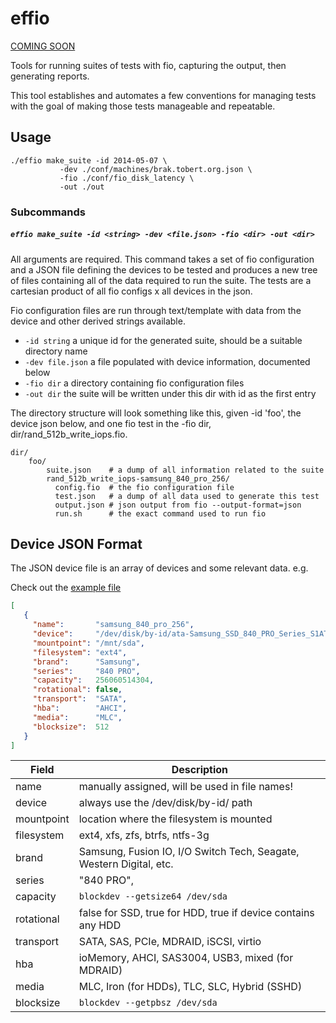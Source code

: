 effio
=====

[COMING SOON](http://tobert.github.io/post/2014-04-29-a-quick-prototype.html)

Tools for running suites of tests with fio, capturing the output, then generating reports.

This tool establishes and automates a few conventions for managing tests with the goal
of making those tests manageable and repeatable.

Usage
-----

```
./effio make_suite -id 2014-05-07 \
           -dev ./conf/machines/brak.tobert.org.json \
           -fio ./conf/fio_disk_latency \
           -out ./out
```

### Subcommands

##### `effio make_suite -id <string> -dev <file.json> -fio <dir> -out <dir>`

All arguments are required. This command takes a set of fio configuration
and a JSON file defining the devices to be tested and produces a new
tree of files containing all of the data required to run the suite. The
tests are a cartesian product of all fio configs x all devices in the json.

Fio configuration files are run through text/template with data from the device
and other derived strings available.

* `-id string` a unique id for the generated suite, should be a suitable directory name
* `-dev file.json` a file populated with device information, documented below
* `-fio dir` a directory containing fio configuration files
* `-out dir` the suite will be written under this dir with id as the first entry

The directory structure will look something like this, given -id 'foo', the device
json below, and one fio test in the -fio dir, dir/rand_512b_write_iops.fio.

```
dir/
    foo/
        suite.json    # a dump of all information related to the suite
        rand_512b_write_iops-samsung_840_pro_256/
          config.fio  # the fio configuration file
          test.json   # a dump of all data used to generate this test
          output.json # json output from fio --output-format=json
          run.sh      # the exact command used to run fio
```

Device JSON Format
------------------

The JSON device file is an array of devices and some relevant data. e.g.

Check out the
[example file](https://github.com/tobert/effio/blob/master/conf/machines/brak.tobert.org.json)

```json
[
   {
     "name":       "samsung_840_pro_256",
     "device":     "/dev/disk/by-id/ata-Samsung_SSD_840_PRO_Series_S1ATNEAD541857W",
     "mountpoint": "/mnt/sda",
     "filesystem": "ext4",
     "brand":      "Samsung",
     "series":     "840 PRO",
     "capacity":   256060514304,
     "rotational": false,
     "transport":  "SATA",
     "hba":        "AHCI",
     "media":      "MLC",
     "blocksize":  512
   }
]
```

Field      | Description
-----------|-------------
name       | manually assigned, will be used in file names!
device     | always use the /dev/disk/by-id/ path
mountpoint | location where the filesystem is mounted
filesystem | ext4, xfs, zfs, btrfs, ntfs-3g
brand      | Samsung, Fusion IO, I/O Switch Tech, Seagate, Western Digital, etc.
series     | "840 PRO",
capacity   | `blockdev --getsize64 /dev/sda`
rotational | false for SSD, true for HDD, true if device contains any HDD
transport  | SATA, SAS, PCIe, MDRAID, iSCSI, virtio
hba        | ioMemory, AHCI, SAS3004, USB3, mixed (for MDRAID)
media      | MLC, Iron (for HDDs), TLC, SLC, Hybrid (SSHD)
blocksize  | `blockdev --getpbsz /dev/sda`


